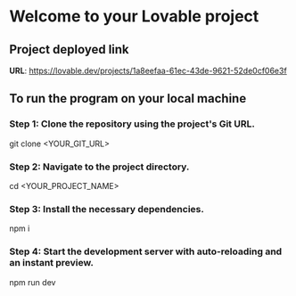 # Welcome to your Lovable project

## Project deployed link

**URL**: https://lovable.dev/projects/1a8eefaa-61ec-43de-9621-52de0cf06e3f

## To run the program on your local machine

### Step 1: Clone the repository using the project's Git URL.

git clone <YOUR_GIT_URL>

### Step 2: Navigate to the project directory.

cd <YOUR_PROJECT_NAME>

### Step 3: Install the necessary dependencies.

npm i

### Step 4: Start the development server with auto-reloading and an instant preview.

npm run dev
